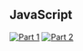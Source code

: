 ## JavaScript
[![Part 1](https://img.shields.io/badge/Part%201-0.214ms-informational)](https://adventofcode.com/2021/)
[![Part 2](https://img.shields.io/badge/Part%202-11.284ms-informational)](https://adventofcode.com/2021/)